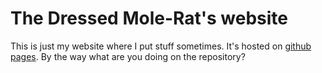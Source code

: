 The Dressed Mole-Rat's website
=============================

This is just my website where I put stuff sometimes. It's hosted on [github pages](https://thedressedmolerat.github.io). By the way what are you doing on the repository?
